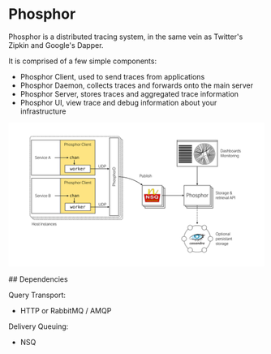 # Phosphor

Phosphor is a distributed tracing system, in the same vein as Twitter's Zipkin and Google's Dapper.

It is comprised of a few simple components:

 - Phosphor Client, used to send traces from applications
 - Phosphor Daemon, collects traces and forwards onto the main server
 - Phosphor Server, stores traces and aggregated trace information
 - Phosphor UI, view trace and debug information about your infrastructure

![Phosphor Architecture](docs/phosphor/outline.png)

## Dependencies

Query Transport:
 - HTTP or RabbitMQ / AMQP

Delivery Queuing:
 - NSQ
